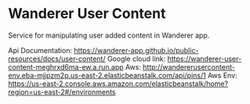 <h1>Wanderer User Content</h1>

<p>
    Service for manipulating user added content in Wanderer app.
</p>

Api Documentation: https://wanderer-app.github.io/public-resources/docs/user-content/
Google cloud link: https://wanderer-user-content-meghrxd6ma-ew.a.run.app
Aws: http://wandererusercontent-env.eba-mjjpzm2p.us-east-2.elasticbeanstalk.com/api/pins/1
Aws Env: https://us-east-2.console.aws.amazon.com/elasticbeanstalk/home?region=us-east-2#/environments